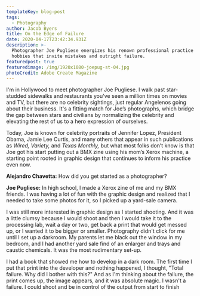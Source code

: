 ```yaml
---
templateKey: blog-post
tags:
  - Photography
author: Jacob Byers
title: On the Edge of Failure
date: 2020-04-17T23:42:34.931Z
description: >-
  Photographer Joe Pugliese energizes his renown professional practice with
  hobbies that invite mistakes and outright failure. 
featuredpost: true
featuredimage: /img/1920x1080-joepug-st-04.jpg
photoCredit: Adobe Create Magazine
---
```

I'm in Hollywood to meet photographer Joe Pugliese. I walk past star-studded sidewalks and restaurants you've seen a million times on movies and TV, but there are no celebrity sightings, just regular Angelenos going about their business. It's a fitting match for Joe’s photographs, which bridge the gap between stars and civilians by normalizing the celebrity and elevating the rest of us to a hero expression of ourselves.

Today, Joe is known for celebrity portraits of Jennifer Lopez, President Obama, Jamie Lee Curtis, and many others that appear in such publications as *Wired, Variety,* and *Texas Monthly,* but what most folks don’t know is that Joe got his start putting out a BMX zine using his mom’s Xerox machine, a starting point rooted in graphic design that continues to inform his practice even now.

**Alejandro Chavetta:** How did you get started as a photographer?

**Joe Pugliese:** In high school, I made a Xerox zine of me and my BMX friends. I was having a lot of fun with the graphic design and realized that I needed to take some photos for it, so I picked up a yard-sale camera.

I was still more interested in graphic design as I started shooting. And it was a little clumsy because I would shoot and then I would take it to the processing lab, wait a day or two, get back a print that would get messed up, or I wanted it to be bigger or smaller. Photography didn't click for me until I set up a darkroom. My parents let me black out the window in my bedroom, and I had another yard sale find of an enlarger and trays and caustic chemicals. It was the most rudimentary set-up.

I had a book that showed me how to develop in a dark room. The first time I put that print into the developer and nothing happened, I thought, "Total failure. Why did I bother with this?" And as I'm thinking about the failure, the print comes up, the image appears, and it was absolute magic. I wasn't a failure. I could shoot and be in control of the output from start to finish